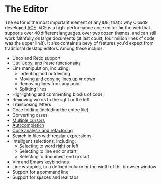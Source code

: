 # The Editor

The editor is the most important element of any IDE; that's why Cloud9 developed [ACE](http://ace.ajax.org). ACE is a high-performance code editor for the web that supports over 40 different languages, over two dozen themes, and can still work faithfully on large documents (at last count, four million lines of code was the upper limit). It also contains a bevy of features you'd expect from traditional desktop editors. Among these include:

* Undo and Redo support
* Cut, Copy, and Paste functionality
* Line manipulation, including:  
  * Indenting and outdenting
  * Moving and copying lines up or down
  * Removing lines from any point
  * Splitting lines
* Highlighting and commenting blocks of code
* Removing words to the right or the left
* Transposing letters
* Code folding (including the entire file)
* Converting cases
* [Multiple cursors](./multiple_cursors.html)
* [Autocompletion](./autocompletion.html)
* [Code analysis and refactoring](./language_analysis.html)
* Search in files with regular expressions
* Intelligent selections, including:  
  * Selecting to word right or left
  * Selecting to line end or start
  * Selecting to document end or start
* Vim and Emacs keybindings
* Line wrapping, to a defined column or the width of the browser window
* Support for a command line
* Support for spaces and real tabs
